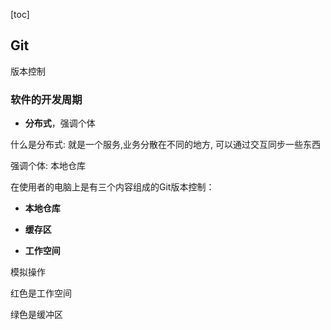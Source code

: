 [toc]

## Git

版本控制

### 软件的开发周期

- **分布式**，强调个体

什么是分布式: 就是一个服务,业务分散在不同的地方, 可以通过交互同步一些东西

强调个体: 本地仓库



在使用者的电脑上是有三个内容组成的Git版本控制：

- **本地仓库**

  

- **缓存区**

- **工作空间**

模拟操作

红色是工作空间

绿色是缓冲区



